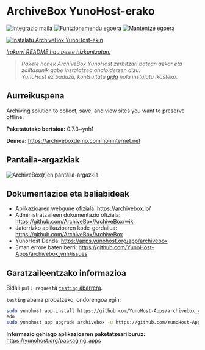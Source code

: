 <!--
Ohart ongi: README hau automatikoki sortu da <https://github.com/YunoHost/apps/tree/master/tools/readme_generator>ri esker
EZ editatu eskuz.
-->

# ArchiveBox YunoHost-erako

[![Integrazio maila](https://apps.yunohost.org/badge/integration/archivebox)](https://ci-apps.yunohost.org/ci/apps/archivebox/)
![Funtzionamendu egoera](https://apps.yunohost.org/badge/state/archivebox)
![Mantentze egoera](https://apps.yunohost.org/badge/maintained/archivebox)

[![Instalatu ArchiveBox YunoHost-ekin](https://install-app.yunohost.org/install-with-yunohost.svg)](https://install-app.yunohost.org/?app=archivebox)

*[Irakurri README hau beste hizkuntzatan.](./ALL_README.md)*

> *Pakete honek ArchiveBox YunoHost zerbitzari batean azkar eta zailtasunik gabe instalatzea ahalbidetzen dizu.*  
> *YunoHost ez baduzu, kontsultatu [gida](https://yunohost.org/install) nola instalatu ikasteko.*

## Aurreikuspena

Archiving solution to collect, save, and view sites you want to preserve offline.


**Paketatutako bertsioa:** 0.7.3~ynh1

**Demoa:** <https://archiveboxdemo.commoninternet.net>

## Pantaila-argazkiak

![ArchiveBox(r)en pantaila-argazkia](./doc/screenshots/screenshot_archivebox1.png)

## Dokumentazioa eta baliabideak

- Aplikazioaren webgune ofiziala: <https://archivebox.io/>
- Administratzaileen dokumentazio ofiziala: <https://github.com/ArchiveBox/ArchiveBox/wiki>
- Jatorrizko aplikazioaren kode-gordailua: <https://github.com/ArchiveBox/ArchiveBox>
- YunoHost Denda: <https://apps.yunohost.org/app/archivebox>
- Eman errore baten berri: <https://github.com/YunoHost-Apps/archivebox_ynh/issues>

## Garatzaileentzako informazioa

Bidali `pull request`a [`testing` abarrera](https://github.com/YunoHost-Apps/archivebox_ynh/tree/testing).

`testing` abarra probatzeko, ondorengoa egin:

```bash
sudo yunohost app install https://github.com/YunoHost-Apps/archivebox_ynh/tree/testing --debug
edo
sudo yunohost app upgrade archivebox -u https://github.com/YunoHost-Apps/archivebox_ynh/tree/testing --debug
```

**Informazio gehiago aplikazioaren paketatzeari buruz:** <https://yunohost.org/packaging_apps>
